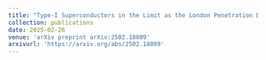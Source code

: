 ```yaml
---
title: "Type-I Superconductors in the Limit as the London Penetration Depth Goes to 0"
collection: publications
date: 2025-02-26
venue: 'arXiv preprint arXiv:2502.18809'
arxivurl: 'https://arxiv.org/abs/2502.18809' 
---
```

